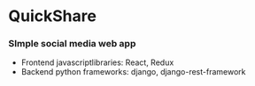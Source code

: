 # QuickShare
<h3>SImple social media web app</h3>

<ul>
<li>Frontend javascriptlibraries: React, Redux</li>
<li>Backend python frameworks: django, django-rest-framework</li>
</ul>
